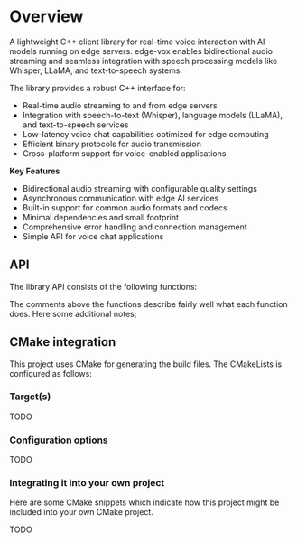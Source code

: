 # Overview

A lightweight C++ client library for real-time voice interaction with AI models running on edge servers. edge-vox enables bidirectional audio streaming and seamless integration with speech processing models like Whisper, LLaMA, and text-to-speech systems.

The library provides a robust C++ interface for:
- Real-time audio streaming to and from edge servers
- Integration with speech-to-text (Whisper), language models (LLaMA), and text-to-speech services
- Low-latency voice chat capabilities optimized for edge computing
- Efficient binary protocols for audio transmission
- Cross-platform support for voice-enabled applications

**Key Features**
- Bidirectional audio streaming with configurable quality settings
- Asynchronous communication with edge AI services
- Built-in support for common audio formats and codecs
- Minimal dependencies and small footprint
- Comprehensive error handling and connection management
- Simple API for voice chat applications


## API
The library API consists of the following functions:
<!-- ```cpp
namespace CLFML::LOWWI {

/**
 * @brief The user-provided struct which provides the classifier model settings
 * @param phrase The model identifier which get's passed into the callback function when triggered.
 * @param model_path The classifier model path
 * @param cbfunc Function pointer to a callback function that get's called when wakeword is triggered
 * @param cb_arg Additional function argument that get's passed in the callback when wakeword is triggered
 *               (void pointer)
 * @param refractory The negative feedback on activation, when activated this factor makes the debouncing work :)
 *                   Increasing it gives a higher negative bounty, thus dampening any further activations.
 *                   (Default = 20)
 *
 * @param threshold The threshold determines whether model confidence is worth acting on (default = 0.5f)
 * @param min_activations Number of activations the model should have to be considered detected
 *                       (Default = 5, but depends on how well the model is trained and how easy to detect)
 *                       (It's like a debouncing system)
 */
struct Lowwi_word_t
{
    std::string phrase = "";
    std::filesystem::path model_path = std::filesystem::path("");
    std::function<void(Lowwi_ctx_t, std::shared_ptr<void>)> cbfunc = nullptr;
    std::shared_ptr<void> cb_arg = nullptr;
    int refractory = 20;
    float threshold = 0.5f;
    uint8_t min_activations = 5;
    uint8_t debug = false;
};

/**
* @brief Add new wakeword to detection runtime
* @param lowwi_word Struct with the properties 
*                   of the to be added wakeword
*/
void Lowwi::add_wakeword(const Lowwi_word_t& lowwi_word);

/**
* @brief Remove wakeword from detection runtime
* @param model_path Model path of the to be removed wakeword
*/
void remove_wakeword(std::filesystem::path model_path);

/**
* @brief Runs wakeword detection runtime on audio samples
* @param audio_samples Audio samples to parse
*/
void Lowwi::run(const std::vector<float> &audio_samples);
}
``` -->
The comments above the functions describe fairly well what each function does. Here some additional notes;

## CMake integration
This project uses CMake for generating the build files. The CMakeLists is configured as follows:

### Target(s)
TODO
<!-- The main target defined in the CMakeLists is the `Lowwi` target. **As this will not be the only library released under the CLFML organisation, we chose to namespace it and call it `CLFML::Lowwi`**. 

Other targets which are defined in the CMake files of this project are the Unit tests. -->


### Configuration options
TODO
<!-- Some of the configuration options which can be used to generate the CMake project are:

- `CLFML_FACE_DETECTOR_BUILD_EXAMPLE_PROJECTS`; Build example projects (fragment & mic demo) (Default=ON, *only when project is not part of other project) -->


### Integrating it into your own project
Here are some CMake snippets which indicate how this project might be included into your own CMake project.

TODO

<!-- !!! example "Automatically fetching from GitHub"
    CPU only:
    ```cmake
    include(FetchContent)

    FetchContent_Declare(
     Lowwi
     GIT_REPOSITORY https://github.com/CLFML/lowwi.git
     GIT_TAG        main
    )
    FetchContent_MakeAvailable(Lowwi)

    ...

    target_link_libraries(YOUR_MAIN_EXECUTABLE_NAME CLFML::Lowwi)
    ```

!!! example "Manually using add_subdirectory"
    First make sure that this library is cloned into the project directory!
        CPU only:
    ```cmake
    add_subdirectory(lowwi)
    ...

    target_link_libraries(YOUR_MAIN_EXECUTABLE_NAME CLFML::Lowwi)
    ``` -->
